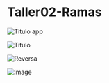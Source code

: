 # Taller02-Ramas

![Titulo app](https://github.com/user-attachments/assets/e106bf99-86e5-4625-bb66-fc06988e7836)

![Titulo](https://github.com/user-attachments/assets/4bc0e924-5cc6-4815-bcf6-4eab30908615)

![Reversa](https://github.com/user-attachments/assets/2c30e379-bc32-4dea-b446-ce0cd79317a6)

![image](https://github.com/user-attachments/assets/51be9b7b-fb07-4c36-aaaf-c101c3eabf00)
